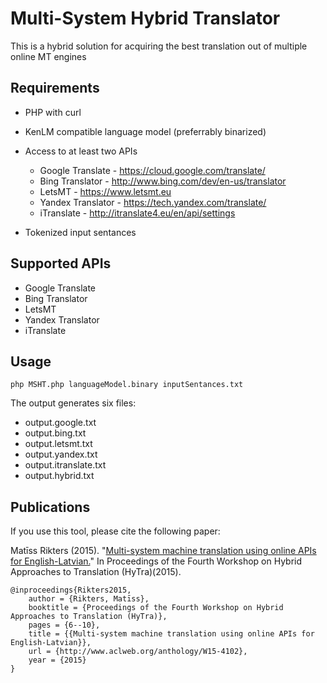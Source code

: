 Multi-System Hybrid Translator
===================================

This is a hybrid solution for acquiring the best translation out of multiple online MT engines 

Requirements
---------

* PHP with curl

* KenLM compatible language model (preferrably binarized)

* Access to at least two APIs

  * Google Translate - https://cloud.google.com/translate/
  * Bing Translator - http://www.bing.com/dev/en-us/translator
  * LetsMT - https://www.letsmt.eu
  * Yandex Translator - https://tech.yandex.com/translate/
  * iTranslate - http://itranslate4.eu/en/api/settings

* Tokenized input sentances

Supported APIs
-----------

* Google Translate
* Bing Translator
* LetsMT
* Yandex Translator
* iTranslate

Usage
-----------

```
php MSHT.php languageModel.binary inputSentances.txt
```

The output generates six files:

* output.google.txt
* output.bing.txt
* output.letsmt.txt
* output.yandex.txt
* output.itranslate.txt
* output.hybrid.txt

Publications
---------

If you use this tool, please cite the following paper:

Matīss Rikters (2015). "[Multi-system machine translation using online APIs for English-Latvian.](http://glicom.upf.edu/hytra2015/hytra2015_proceedings.pdf#page=18)" In Proceedings of the Fourth Workshop on Hybrid Approaches to Translation (HyTra)(2015).

```
@inproceedings{Rikters2015,
	author = {Rikters, Matīss},
	booktitle = {Proceedings of the Fourth Workshop on Hybrid Approaches to Translation (HyTra)},
	pages = {6--10},
	title = {{Multi-system machine translation using online APIs for English-Latvian}},
	url = {http://www.aclweb.org/anthology/W15-4102},
	year = {2015}
}
```